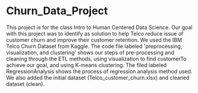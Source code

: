 # Churn_Data_Project
This project is for the class Intro to Human Centered Data Science. Our goal with this project was to identify as solution to help Telco reduce issue of customer churn and improve their customer retention. We used the IBM Telco Churn Dataset from Kaggle. The code file labeled 'preprocessing, visualization, and clustering' shows our steps of pre-processing and cleaning through the ETL methods, using visualization to find customerTo achieve our goal, and using K-means clustering. The filed labeled RegressionAnalysis shows the process of regression analysis method used. We also added the initial dataset (Telco_customer_churn.xlsx) and cleaned dataset (clean).
